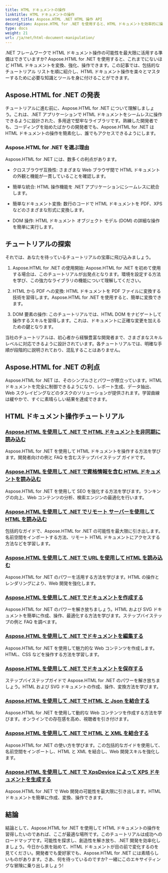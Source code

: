 ```yaml
---
title: HTML ドキュメントの操作
linktitle: HTML ドキュメントの操作
second_title: Aspose.HTML .NET HTML 操作 API
description: Aspose.HTML for .NET を使用すると、HTML ドキュメントを効率的に操作できるようになります。プロセスをガイドするチュートリアルをご覧ください。
type: docs
weight: 21
url: /ja/net/html-document-manipulation/
---
```


.NET フレームワークで HTML ドキュメント操作の可能性を最大限に活用する準備はできていますか? Aspose.HTML for .NET を使用すると、これまでにないほど HTML ドキュメントを変換、強化、操作できます。この記事では、包括的なチュートリアル リストを順に紹介し、HTML ドキュメント操作を楽々とマスターするために必要な知識とツールを身に付けることができます。

## Aspose.HTML for .NET の発表

チュートリアルに進む前に、Aspose.HTML for .NET について理解しましょう。これは、.NET アプリケーションで HTML ドキュメントをシームレスに操作できるように設計された、多用途で堅牢なライブラリです。熟練した開発者でも、コーディングを始めたばかりの開発者でも、Aspose.HTML for .NET は HTML ドキュメントの操作を簡素化し、誰でもアクセスできるようにします。

### Aspose.HTML for .NET を選ぶ理由

Aspose.HTML for .NET には、数多くの利点があります。

- クロスブラウザ互換性: さまざまな Web ブラウザ間で HTML ドキュメントの外観と機能が一貫していることを確認します。

- 簡単な統合: HTML 操作機能を .NET アプリケーションにシームレスに統合します。

- 簡単なドキュメント変換: 数行のコードで HTML ドキュメントを PDF、XPS などのさまざまな形式に変換します。

- DOM 操作: HTML ドキュメント オブジェクト モデル (DOM) の詳細な操作を簡単に実行します。

## チュートリアルの探索

それでは、あなたを待っているチュートリアルの宝庫に飛び込みましょう。

1. Aspose.HTML for .NET の使用開始: Aspose.HTML for .NET を初めて使用する場合は、このチュートリアルが出発点となります。環境を設定する方法を学び、この強力なライブラリの機能について理解してください。

2. HTML から PDF への変換: HTML ドキュメントを PDF ファイルに変換する技術を習得します。Aspose.HTML for .NET を使用すると、簡単に変換できます。

3. DOM 要素の操作: このチュートリアルでは、HTML DOM をナビゲートして操作するスキルを習得します。これは、ドキュメントに正確な変更を加えるための鍵となります。

当社のチュートリアルは、初心者から経験豊富な開発者まで、さまざまなスキル レベルに対応できるように設計されています。各チュートリアルでは、明確な手順が段階的に説明されており、混乱することはありません。

## Aspose.HTML for .NET の利点

Aspose.HTML for .NET は、そのシンプルさとパワーが際立っています。HTML ドキュメントを完全に制御できるようになり、レポート生成、データ抽出、Web スクレイピングなどのタスクのソリューションが提供されます。学習曲線は緩やかで、すぐに素晴らしい結果を達成できます。

## HTML ドキュメント操作チュートリアル
### [Aspose.HTML を使用して .NET で HTML ドキュメントを非同期に読み込む](./load-html-doc-asynchronously/)
Aspose.HTML for .NET を使用して HTML ドキュメントを操作する方法を学びます。開発者向けの例と FAQ を含むステップバイステップ ガイドです。
### [Aspose.HTML を使用して .NET で資格情報を含む HTML ドキュメントを読み込む](./load-html-doc-with-credentials/)
Aspose.HTML for .NET を使用して SEO を強化する方法を学びます。ランキングの向上、Web コンテンツの分析、検索エンジンの最適化を行います。
### [Aspose.HTML を使用して .NET でリモート サーバーを使用して HTML を読み込む](./load-html-using-remote-server/)
包括的なガイドで、Aspose.HTML for .NET の可能性を最大限に引き出します。名前空間をインポートする方法、リモート HTML ドキュメントにアクセスする方法などを学習します。
### [Aspose.HTML を使用して .NET で URL を使用して HTML を読み込む](./load-html-using-url/)
Aspose.HTML for .NET のパワーを活用する方法を学びます。HTML の操作とレンダリングにより、Web 開発を強化します。
### [Aspose.HTML を使用して .NET でドキュメントを作成する](./creating-a-document/)
Aspose.HTML for .NET のパワーを解き放ちましょう。HTML および SVG ドキュメントを簡単に作成、操作、最適化する方法を学びます。ステップバイステップの例と FAQ を調べます。
### [Aspose.HTML を使用して .NET でドキュメントを編集する](./editing-a-document/)
Aspose.HTML for .NET を使用して魅力的な Web コンテンツを作成します。HTML、CSS などを操作する方法を学習します。
### [Aspose.HTML を使用して .NET でドキュメントを保存する](./saving-a-document/)
ステップバイステップガイドで Aspose.HTML for .NET のパワーを解き放ちましょう。HTML および SVG ドキュメントの作成、操作、変換方法を学びます。
### [Aspose.HTML を使用して .NET で HTML と Json を結合する](./merge-html-with-json/)
Aspose.HTML for .NET を使用して動的な Web コンテンツを作成する方法を学びます。オンラインでの存在感を高め、視聴者を引き付けます。
### [Aspose.HTML を使用して .NET で HTML と XML を結合する](./merge-html-with-xml/)
Aspose.HTML for .NET の使い方を学びます。この包括的なガイドを使用して、名前空間をインポートし、HTML と XML を結合し、Web 開発スキルを強化します。
### [Aspose.HTML を使用して .NET で XpsDevice によって XPS ドキュメントを生成する](./generate-xps-documents-by-xpsdevice/)
Aspose.HTML for .NET で Web 開発の可能性を最大限に引き出します。HTML ドキュメントを簡単に作成、変換、操作できます。

## 結論

結論として、Aspose.HTML for .NET を使用して HTML ドキュメントの操作を習得したいのであれば、ここが最適な場所です。このチュートリアルは成功へのロードマップです。可能性を探求し、創造性を解き放ち、.NET 開発を効率化しましょう。今日から旅を始めて、HTML ドキュメントが目の前で変化するのを見てください。開発者でも愛好家でも、Aspose.HTML for .NET には素晴らしいものがあります。さあ、何を待っているのですか? 一緒にこのエキサイティングな冒険に乗り出しましょう!